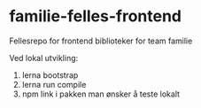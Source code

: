 # familie-felles-frontend

Fellesrepo for frontend biblioteker for team familie

Ved lokal utvikling:

1. lerna bootstrap
2. lerna run compile
3. npm link i pakken man ønsker å teste lokalt

